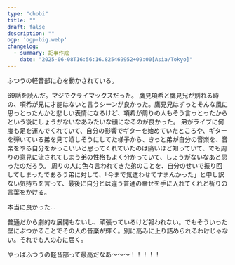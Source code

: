 ```yaml
---
type: "chobi"
title: ""
draft: false
description: ""
ogp: 'ogp-big.webp'
changelog:
  - summary: 記事作成
    date: "2025-06-08T16:56:16.825469952+09:00[Asia/Tokyo]"
---
```


ふつうの軽音部に心を動かされている。

69話を読んだ。マジでクライマックスだった。
鷹見項希と鷹見兄が別れる時の、項希が兄に才能はないと言うシーンが良かった。鷹見兄はずっとそんな風に思っとったんかと悲しい表情になるけど、項希が周りの人もそう言っとったからという後にしょうがないなあみたいな顔になるのが良かった。
弟がライブに何度も足を運んでくれていて、自分の影響でギターを始めていたところや、ギターを弾いている弟を見て嬉しそうにしてた様子から、きっと弟が自分の音楽を、音楽をやる自分をかっこいいと思ってくれていたのは痛いほど知っていて、でも周りの意見に流されてしまう弟の性格もよく分かっていて、しょうがないなあと思ったのだろう。
周りの人に色々言われてきた弟のことを、自分のせいで振り回してしまったであろう弟に対して、「今まで気遣わせてすまんかった」と申し訳ない気持ちを言って、最後に自分とは違う普通の幸せを手に入れてくれと祈りの言葉をかける。

本当に良かった...

普通だから劇的な展開もないし、頑張っているけど報われない。でもそういった壁にぶつかることでその人の音楽が輝く。別に高みに上り詰められるわけじゃない。それでも人の心に届く。

やっぱふつうの軽音部って最高だなあ〜〜〜！！！！！
